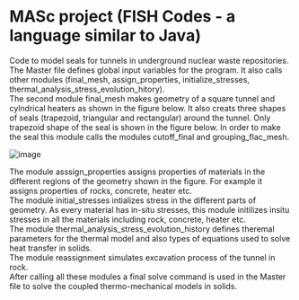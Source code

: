 # MASc project (FISH Codes - a language similar to Java)
Code to model seals for tunnels in underground nuclear waste repositories.         
The Master file defines global input variables for the program. It also calls other modules (final_mesh, assign_properties, initialize_stresses, thermal_analysis_stress_evolution_hitory).       
The second module final_mesh makes geometry of a square tunnel and cylndrical heaters as shown in the figure below. It also creats three shapes of seals (trapezoid, triangular and rectangular) around the tunnel. Only trapezoid shape of the seal is shown in the figure below. In order to make the seal this module calls the modules cutoff_final and grouping_flac_mesh.   

![image](https://user-images.githubusercontent.com/61520478/141703633-5d674c6e-748c-414a-90ed-6f1c07e0a6a7.png)  

The module asssign_properties assigns properties of materials in the different regions of the geometry shown in the figure. For example it assigns properties of rocks, concrete, heater etc.     
The module initial_stresses intializes stress in the different parts of geometry. As every material has in-situ stresses, this module initilizes insitu stresses in all the materials including rock, concrete, heater etc.     
The module thermal_analysis_stress_evolution_history defines theremal parameters for the thermal model and also types of equations used to solve heat transfer in solids.   
The module reassignment simulates excavation process of the tunnel in rock.      
After calling all these modules a final solve command is used in the Master file to solve the coupled thermo-mechanical models in solids.     
